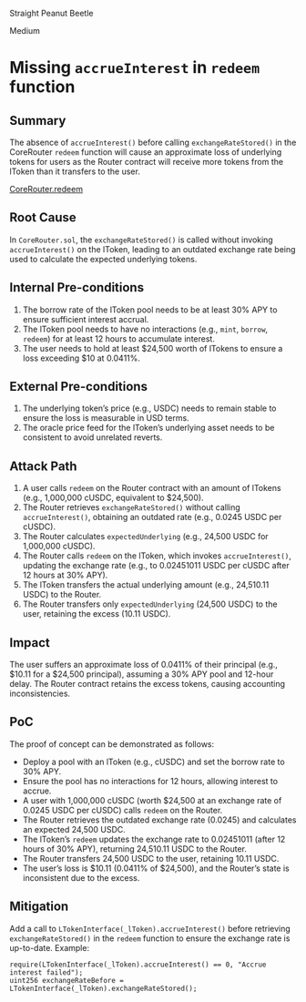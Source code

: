 Straight Peanut Beetle

Medium

# Missing `accrueInterest` in `redeem` function

## Summary
The absence of `accrueInterest()` before calling `exchangeRateStored()` in the CoreRouter `redeem` function will cause an approximate loss of underlying tokens for users as the Router contract will receive more tokens from the lToken than it transfers to the user.

[CoreRouter.redeem](https://github.com/sherlock-audit/2025-05-lend-audit-contest/blob/713372a1ccd8090ead836ca6b1acf92e97de4679/Lend-V2/src/LayerZero/CoreRouter.sol#L100-L100)

## Root Cause
In `CoreRouter.sol`, the `exchangeRateStored()` is called without invoking `accrueInterest()` on the lToken, leading to an outdated exchange rate being used to calculate the expected underlying tokens.


## Internal Pre-conditions
1. The borrow rate of the lToken pool needs to be at least 30% APY to ensure sufficient interest accrual.
2. The lToken pool needs to have no interactions (e.g., `mint`, `borrow`, `redeem`) for at least 12 hours to accumulate interest.
3. The user needs to hold at least $24,500 worth of lTokens to ensure a loss exceeding $10 at 0.0411%.

## External Pre-conditions
1. The underlying token’s price (e.g., USDC) needs to remain stable to ensure the loss is measurable in USD terms.
2. The oracle price feed for the lToken’s underlying asset needs to be consistent to avoid unrelated reverts.

## Attack Path
1. A user calls `redeem` on the Router contract with an amount of lTokens (e.g., 1,000,000 cUSDC, equivalent to $24,500).
2. The Router retrieves `exchangeRateStored()` without calling `accrueInterest()`, obtaining an outdated rate (e.g., 0.0245 USDC per cUSDC).
3. The Router calculates `expectedUnderlying` (e.g., 24,500 USDC for 1,000,000 cUSDC).
4. The Router calls `redeem` on the lToken, which invokes `accrueInterest()`, updating the exchange rate (e.g., to 0.02451011 USDC per cUSDC after 12 hours at 30% APY).
5. The lToken transfers the actual underlying amount (e.g., 24,510.11 USDC) to the Router.
6. The Router transfers only `expectedUnderlying` (24,500 USDC) to the user, retaining the excess (10.11 USDC).

## Impact
The user suffers an approximate loss of 0.0411% of their principal (e.g., $10.11 for a $24,500 principal), assuming a 30% APY pool and 12-hour delay. The Router contract retains the excess tokens, causing accounting inconsistencies.

## PoC
The proof of concept can be demonstrated as follows:
- Deploy a pool with an lToken (e.g., cUSDC) and set the borrow rate to 30% APY.
- Ensure the pool has no interactions for 12 hours, allowing interest to accrue.
- A user with 1,000,000 cUSDC (worth $24,500 at an exchange rate of 0.0245 USDC per cUSDC) calls `redeem` on the Router.
- The Router retrieves the outdated exchange rate (0.0245) and calculates an expected 24,500 USDC.
- The lToken’s `redeem` updates the exchange rate to 0.02451011 (after 12 hours of 30% APY), returning 24,510.11 USDC to the Router.
- The Router transfers 24,500 USDC to the user, retaining 10.11 USDC.
- The user’s loss is $10.11 (0.0411% of $24,500), and the Router’s state is inconsistent due to the excess.

## Mitigation
Add a call to `LTokenInterface(_lToken).accrueInterest()` before retrieving `exchangeRateStored()` in the `redeem` function to ensure the exchange rate is up-to-date. Example:
```solidity
require(LTokenInterface(_lToken).accrueInterest() == 0, "Accrue interest failed");
uint256 exchangeRateBefore = LTokenInterface(_lToken).exchangeRateStored();
```
